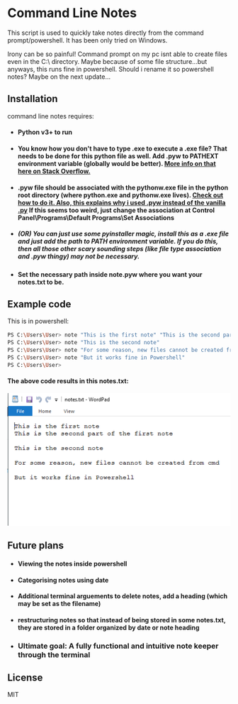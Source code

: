 # Command Line Notes

This script is used to quickly take notes directly from the command prompt/powershell. It has been only tried on Windows.

Irony can be so painful! Command prompt on my pc isnt able to create files even in the C:\\ directory. Maybe because of some file structure...but anyways, this runs fine in powershell. Should i rename it so powershell notes? Maybe on the next update...

## Installation

command line notes requires:
- #### Python v3+ to run
- #### You know how you don't have to type .exe to execute a .exe file? That needs to be done for this python file as well. Add .pyw to PATHEXT environment variable (globally would be better). [More info on that here on Stack Overflow.](https://stackoverflow.com/questions/9037346/making-python-scripts-run-on-windows-without-specifying-py-extension)
- #### .pyw file should be associated with the pythonw.exe file in the python root directory (where python.exe and pythonw.exe lives). [Check out how to do it. Also, this explains why i used .pyw instead of the vanilla .py](https://docs.python.org/2/using/windows.html) If this seems too weird, just change the association at Control Panel\Programs\Default Programs\Set Associations
- ##### (OR) You can just use some pyinstaller magic, install this as a .exe file and just add the path to PATH environment variable. If you do this, then all those other scary sounding steps (like file type association and .pyw thingy) may not be necessary.
- #### Set the necessary path inside note.pyw where you want your notes.txt to be.

## Example code
This is in powershell:
```sh
PS C:\Users\User> note "This is the first note" "This is the second part of the first note"
PS C:\Users\User> note "This is the second note"
PS C:\Users\User> note "For some reason, new files cannot be created from cmd"
PS C:\Users\User> note "But it works fine in Powershell"
PS C:\Users\User>
```

#### The above code results in this notes.txt:
![Image](assets/notesTxt.png "Screen capture of notes.txt")

## Future plans
- #### Viewing the notes inside powershell
- #### Categorising notes using date
- #### Additional terminal arguements to delete notes, add a heading (which may be set as the filename)
- #### restructuring notes so that instead of being stored in some notes.txt, they are stored in a folder organized by date or note heading
- ### Ultimate goal: A fully functional and intuitive note keeper through the terminal

License
----

MIT

